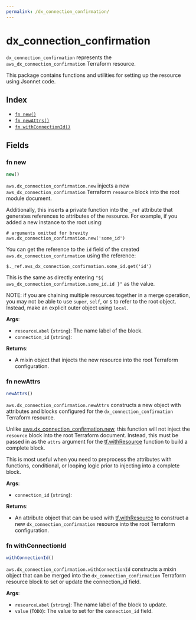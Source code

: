 ```yaml
---
permalink: /dx_connection_confirmation/
---
```


# dx_connection_confirmation

`dx_connection_confirmation` represents the `aws_dx_connection_confirmation` Terraform resource.



This package contains functions and utilities for setting up the resource using Jsonnet code.


## Index

* [`fn new()`](#fn-new)
* [`fn newAttrs()`](#fn-newattrs)
* [`fn withConnectionId()`](#fn-withconnectionid)

## Fields

### fn new

```ts
new()
```


`aws.dx_connection_confirmation.new` injects a new `aws_dx_connection_confirmation` Terraform `resource`
block into the root module document.

Additionally, this inserts a private function into the `_ref` attribute that generates references to attributes of the
resource. For example, if you added a new instance to the root using:

    # arguments omitted for brevity
    aws.dx_connection_confirmation.new('some_id')

You can get the reference to the `id` field of the created `aws.dx_connection_confirmation` using the reference:

    $._ref.aws_dx_connection_confirmation.some_id.get('id')

This is the same as directly entering `"${ aws_dx_connection_confirmation.some_id.id }"` as the value.

NOTE: if you are chaining multiple resources together in a merge operation, you may not be able to use `super`, `self`,
or `$` to refer to the root object. Instead, make an explicit outer object using `local`.

**Args**:
  - `resourceLabel` (`string`): The name label of the block.
  - `connection_id` (`string`): 

**Returns**:
- A mixin object that injects the new resource into the root Terraform configuration.


### fn newAttrs

```ts
newAttrs()
```


`aws.dx_connection_confirmation.newAttrs` constructs a new object with attributes and blocks configured for the `dx_connection_confirmation`
Terraform resource.

Unlike [aws.dx_connection_confirmation.new](#fn-dxconnectionconfirmationnew), this function will not inject the `resource`
block into the root Terraform document. Instead, this must be passed in as the `attrs` argument for the
[tf.withResource](https://github.com/tf-libsonnet/core/tree/main/docs#fn-withresource) function to build a complete block.

This is most useful when you need to preprocess the attributes with functions, conditional, or looping logic prior to
injecting into a complete block.

**Args**:
  - `connection_id` (`string`): 

**Returns**:
  - An attribute object that can be used with [tf.withResource](https://github.com/tf-libsonnet/core/tree/main/docs#fn-withresource) to construct a new `dx_connection_confirmation` resource into the root Terraform configuration.


### fn withConnectionId

```ts
withConnectionId()
```

`aws.dx_connection_confirmation.withConnectionId` constructs a mixin object that can be merged into the `dx_connection_confirmation`
Terraform resource block to set or update the connection_id field.



**Args**:
  - `resourceLabel` (`string`): The name label of the block to update.
  - `value` (`TODO`): The value to set for the `connection_id` field.
